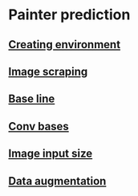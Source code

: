 # Painter prediction

## [Creating environment](creating_environment.md)
## [Image scraping](image_scraping.md)

## [Base line](base_line.md)
## [Conv bases](conv_bases.md)
## [Image input size](input_size.md)
## [Data augmentation](data_augmentation.md)
